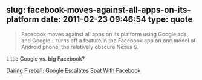 slug: facebook-moves-against-all-apps-on-its-platform
date: 2011-02-23 09:46:54
type: quote
---

> Facebook moves against all apps on its platform using Google ads, and Google… turns off a feature in the Facebook app on one model of Android phone, the relatively obscure Nexus S.

Little Google vs. big Facebook?

 [Daring Fireball: Google Escalates Spat With Facebook](http://daringfireball.net/linked/2011/02/22/facebook-google)
